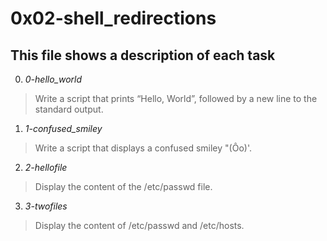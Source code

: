 # **0x02-shell_redirections**

## **This file shows a description of each task**

0. *0-hello_world*
> Write a script that prints “Hello, World”, followed by a new line to the standard output.

1. *1-confused_smiley*
> Write a script that displays a confused smiley "(Ôo)'.

2. *2-hellofile*
> Display the content of the /etc/passwd file.

3. *3-twofiles*
> Display the content of /etc/passwd and /etc/hosts.

